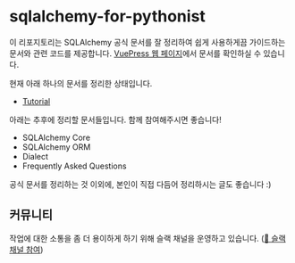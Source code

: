 # sqlalchemy-for-pythonist

이 리포지토리는 SQLAlchemy 공식 문서를 잘 정리하여 쉽게 사용하게끔 가이드하는 문서와 관련 코드를 제공합니다.
[VuePress 웹 페이지](https://soogoonsoogoonpythonists.github.io/sqlalchemy-for-pythonist/)에서 문서를 확인하실 수 있습니다.

현재 아래 하나의 문서를 정리한 상태입니다.

- [Tutorial](src/tutorial/)

아래는 추후에 정리할 문서들입니다. 함께 참여해주시면 좋습니다!

- SQLAlchemy Core
- SQLAlchemy ORM
- Dialect
- Frequently Asked Questions

공식 문서를 정리하는 것 이외에, 본인이 직접 다듬어 정리하시는 글도 좋습니다 :)

## 커뮤니티

작업에 대한 소통을 좀 더 용이하게 하기 위해 슬랙 채널을 운영하고 있습니다. ([📎 슬랙 채널 참여](https://join.slack.com/t/soogoonx2pythonists/shared_invite/zt-t8kvz57l-j~qJOhSP47annEB31QOLIQ))
